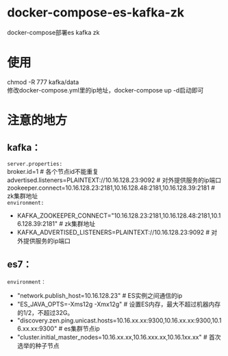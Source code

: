 # docker-compose-es-kafka-zk
docker-compose部署es kafka zk

# 使用  
chmod -R 777 kafka/data  
修改docker-compose.yml里的ip地址，docker-compose up -d启动即可  

# 注意的地方  
## kafka：
`server.properties:`  
broker.id=1 # 各个节点id不能重复  
advertised.listeners=PLAINTEXT://10.16.128.23:9092 # 对外提供服务的ip端口  
zookeeper.connect=10.16.128.23:2181,10.16.128.48:2181,10.16.128.39:2181 # zk集群地址    
`environment:`  
- KAFKA_ZOOKEEPER_CONNECT="10.16.128.23:2181,10.16.128.48:2181,10.16.128.39:2181" # zk集群地址    
- KAFKA_ADVERTISED_LISTENERS=PLAINTEXT://10.16.128.23:9092 # 对外提供服务的ip端口  
  
## es7：  
`environment：`   
- "network.publish_host=10.16.128.23" # ES实例之间通信的ip  
- "ES_JAVA_OPTS=-Xms12g -Xmx12g" # 设置ES内存，最大不超过机器内存的1/2，不超过32G。  
- "discovery.zen.ping.unicast.hosts=10.16.xx.xx:9300,10.16.xx.xx:9300,10.16.xx.xx:9300" # es集群节点ip  
- "cluster.initial_master_nodes=10.16.xx.xx,10.16.xxx.xx,10.16.1xx.xx" #  首次选举的种子节点  


















